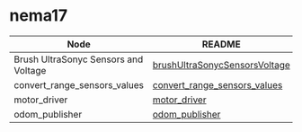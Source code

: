 # nema17

| Node | README |
| ------ | ------ |
| Brush UltraSonyc Sensors and Voltage | [brushUltraSonycSensorsVoltage](brushUltraSonycSensorsVoltage) |
| convert_range_sensors_values | [convert_range_sensors_values](convert_range_sensors_values) |
| motor_driver | [motor_driver](motor_driver) |
| odom_publisher | [odom_publisher](odom_publisher) |

